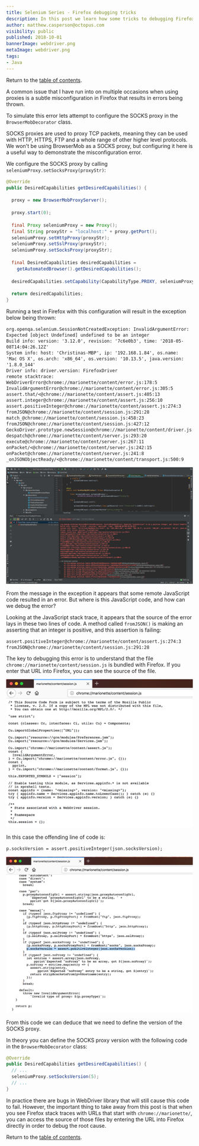 ```yaml
---
title: Selenium Series - Firefox debugging tricks
description: In this post we learn how some tricks to debugging Firefox JavaScript stack traces.
author: matthew.casperson@octopus.com
visibility: public
published: 2018-10-01
bannerImage: webdriver.png
metaImage: webdriver.png
tags:
- Java
---
```


Return to the [table of contents](../0-toc/webdriver-toc.md).

A common issue that I have run into on multiple occasions when using proxies is a subtle misconfiguration in Firefox that results in errors being thrown.

To simulate this error lets attempt to configure the SOCKS proxy in the `BrowserMobDecorator` class.

SOCKS proxies are used to proxy TCP packets, meaning they can be used with HTTP, HTTPS, FTP and a whole range of other higher level protocols. We won't be using BrowserMob as a SOCKS proxy, but configuring it here is a useful way to demonstrate the misconfiguration error. 

We configure the SOCKS proxy by calling `seleniumProxy.setSocksProxy(proxyStr)`:

```java
@Override
public DesiredCapabilities getDesiredCapabilities() {

  proxy = new BrowserMobProxyServer();

  proxy.start(0);

  final Proxy seleniumProxy = new Proxy();
  final String proxyStr = "localhost:" + proxy.getPort();
  seleniumProxy.setHttpProxy(proxyStr);
  seleniumProxy.setSslProxy(proxyStr);
  seleniumProxy.setSocksProxy(proxyStr);

  final DesiredCapabilities desiredCapabilities =
    getAutomatedBrowser().getDesiredCapabilities();

  desiredCapabilities.setCapability(CapabilityType.PROXY, seleniumProxy);

  return desiredCapabilities;
}
```

Running a test in Firefox with this configuration will result in the exception below being thrown:

```
org.openqa.selenium.SessionNotCreatedException: InvalidArgumentError: Expected [object Undefined] undefined to be an integer
Build info: version: '3.12.0', revision: '7c6e0b3', time: '2018-05-08T14:04:26.12Z'
System info: host: 'Christinas-MBP', ip: '192.168.1.84', os.name:
'Mac OS X', os.arch: 'x86_64', os.version: '10.13.5', java.version: '1.8.0_144'
Driver info: driver.version: FirefoxDriver
remote stacktrace: WebDriverError@chrome://marionette/content/error.js:178:5
InvalidArgumentError@chrome://marionette/content/error.js:305:5
assert.that/<@chrome://marionette/content/assert.js:405:13
assert.integer@chrome://marionette/content/assert.js:256:10
assert.positiveInteger@chrome://marionette/content/assert.js:274:3
fromJSON@chrome://marionette/content/session.js:291:28
match_@chrome://marionette/content/session.js:458:23
fromJSON@chrome://marionette/content/session.js:427:12
GeckoDriver.prototype.newSession@chrome://marionette/content/driver.js:693:25
despatch@chrome://marionette/content/server.js:293:20
execute@chrome://marionette/content/server.js:267:11
onPacket/<@chrome://marionette/content/server.js:242:15
onPacket@chrome://marionette/content/server.js:241:8
_onJSONObjectReady/<@chrome://marionette/content/transport.js:500:9
```

![](image1.png "width=500")

From the message in the exception it appears that some remote JavaScript code resulted in an error. But where is this JavaScript code, and how can we debug the error?

Looking at the JavaScript stack trace, it appears that the source of the error lays in these two lines of code. A method called `fromJSON()` is making an asserting that an integer is positive, and this assertion is failing:

```
assert.positiveInteger@chrome://marionette/content/assert.js:274:3
fromJSON@chrome://marionette/content/session.js:291:28
```

The key to debugging this error is to understand that the file `chrome://marionette/content/session.js` is bundled with Firefox. If you enter that URL into Firefox, you can see the source of the file.

![](image2.png "width=500")

In this case the offending line of code is:

```
p.socksVersion = assert.positiveInteger(json.socksVersion);
```

![](image3.png "width=500")

From this code we can deduce that we need to define the version of the SOCKS proxy.

In theory you can define the SOCKS proxy version with the following code in the `BrowserMobDecorator` class:

```java
@Override
public DesiredCapabilities getDesiredCapabilities() {
  // ...
  seleniumProxy.setSocksVersion(5);
  // ...
}
```

In practice there are bugs in WebDriver library that will still cause this code to fail. However, the important thing to take away from this post is that when you see Firefox stack traces with URLs that start with `chrome://marionette/`, you can access the source of those files by entering the URL into Firefox directly in order to debug the root cause.

Return to the [table of contents](../0-toc/webdriver-toc.md).
